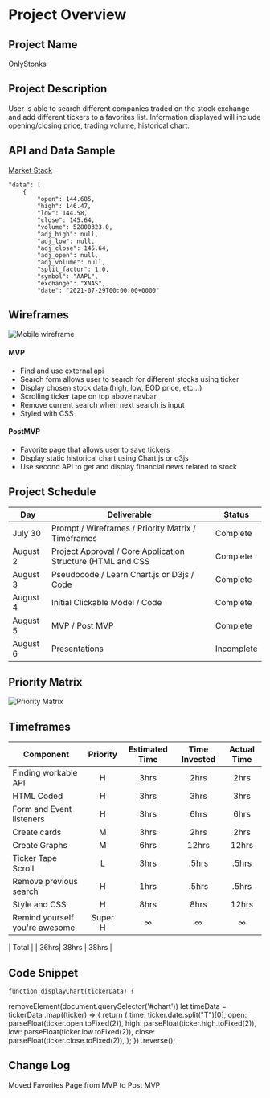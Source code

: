 # Project Overview

## Project Name

OnlyStonks

## Project Description

User is able to search different companies traded on the stock exchange and add different tickers to a favorites list. Information displayed will include opening/closing price, trading volume, historical chart.

## API and Data Sample

[Market Stack](https://marketstack.com/)

    "data": [
        {
            "open": 144.685,
            "high": 146.47,
            "low": 144.58,
            "close": 145.64,
            "volume": 52800323.0,
            "adj_high": null,
            "adj_low": null,
            "adj_close": 145.64,
            "adj_open": null,
            "adj_volume": null,
            "split_factor": 1.0,
            "symbol": "AAPL",
            "exchange": "XNAS",
            "date": "2021-07-29T00:00:00+0000"

## Wireframes

![Mobile wireframe](<https://github.com/myfriendpaul/ticker-tracker/blob/main/Wireframing%20Template%20(5).jpg>)

#### MVP

- Find and use external api
- Search form allows user to search for different stocks using ticker
- Display chosen stock data (high, low, EOD price, etc...)
- Scrolling ticker tape on top above navbar
- Remove current search when next search is input
- Styled with CSS

#### PostMVP

- Favorite page that allows user to save tickers
- Display static historical chart using Chart.js or d3js
- Use second API to get and display financial news related to stock

## Project Schedule

| Day      | Deliverable                                                 | Status     |
| -------- | ----------------------------------------------------------- | ---------- |
| July 30  | Prompt / Wireframes / Priority Matrix / Timeframes          | Complete   |
| August 2 | Project Approval / Core Application Structure (HTML and CSS | Complete   |
| August 3 | Pseudocode / Learn Chart.js or D3js / Code                  | Complete   |
| August 4 | Initial Clickable Model / Code                              | Complete   |
| August 5 | MVP / Post MVP                                              | Complete   |
| August 6 | Presentations                                               | Incomplete |

## Priority Matrix

![Priority Matrix](<https://github.com/myfriendpaul/ticker-tracker/blob/main/Priority%20Matrix%20Template%20(7).jpg>)

## Timeframes

| Component                      | Priority | Estimated Time | Time Invested | Actual Time |
| ------------------------------ | :------: | :------------: | :-----------: | :---------: |
| Finding workable API           |    H     |      3hrs      |     2hrs      |    2hrs     |
| HTML Coded                     |    H     |      3hrs      |     3hrs      |    3hrs     |
| Form and Event listeners       |    H     |      3hrs      |     6hrs      |    6hrs     |
| Create cards                   |    M     |      3hrs      |     2hrs      |    2hrs     |
| Create Graphs                  |    M     |      6hrs      |     12hrs     |    12hrs    |
| Ticker Tape Scroll             |    L     |      3hrs      |     .5hrs     |    .5hrs    |
| Remove previous search         |    H     |      1hrs      |     .5hrs     |    .5hrs    |
| Style and CSS                  |    H     |      8hrs      |     8hrs      |    12hrs    |
| Remind yourself you're awesome | Super H  |       ∞        |       ∞       |      ∞      |

| Total | | 36hrs| 38hrs | 38hrs |

## Code Snippet

    function displayChart(tickerData) {

removeElement(document.querySelector('#chart'))
let timeData = tickerData
.map((ticker) => {
return {
time: ticker.date.split("T")[0],
open: parseFloat(ticker.open.toFixed(2)),
high: parseFloat(ticker.high.toFixed(2)),
low: parseFloat(ticker.low.toFixed(2)),
close: parseFloat(ticker.close.toFixed(2)),
};
})
.reverse();

## Change Log

Moved Favorites Page from MVP to Post MVP

```

```
